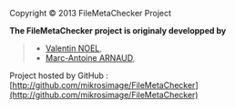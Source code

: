 Copyright &copy; 2013 FileMetaChecker Project

**The FileMetaChecker project is originaly developped by**  
>- [Valentin NOEL](https://github.com/valnoel),
>- [Marc-Antoine ARNAUD](https://github.com/MarcAntoine-Arnaud),  

Project hosted by GitHub : [http://github.com/mikrosimage/FileMetaChecker](http://github.com/mikrosimage/FileMetaChecker)
